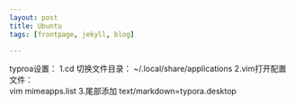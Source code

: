 ```yaml
---
layout: post
title: Ubuntu
tags: [frontpage, jekyll, blog]

---
```








typroa设置：
1.cd 切换文件目录： 
         ~/.local/share/applications
2.vim打开配置文件：  
        vim mimeapps.list
3.尾部添加
        text/markdown=typora.desktop

